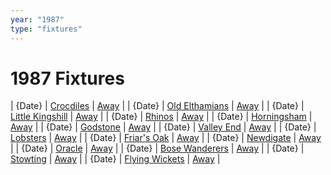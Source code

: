 ```yaml
---
year: "1987"
type: "fixtures"
---
```


# 1987 Fixtures

| {Date} | [Crocdiles](1987-crocodiles.md) | [Away]() |
| {Date} | [Old Elthamians](1987-old-elthamians.md) | [Away]() |
| {Date} | [Little Kingshill](1987-little-kingshill.md) | [Away]() |
| {Date} | [Rhinos](1987-rhinos.md) | [Away]() |
| {Date} | [Horningsham](1987-horningsham.md) | [Away]() |
| {Date} | [Godstone](1987-godstone.md) | [Away]() |
| {Date} | [Valley End](1987-valley-end.md) | [Away]() |
| {Date} | [Lobsters](1987-lobsters.md) | [Away]() |
| {Date} | [Friar's Oak](1987-friars-oak.md) | [Away]() |
| {Date} | [Newdigate](1987-newdigate.md) | [Away]() |
| {Date} | [Oracle](1987-oracle.md) | [Away]() |
| {Date} | [Bose Wanderers](1987-bose-wanderers.md) | [Away]() |
| {Date} | [Stowting](1987-stowting.md) | [Away]() |
| {Date} | [Flying Wickets](1987-flying-wickets.md) | [Away]() |